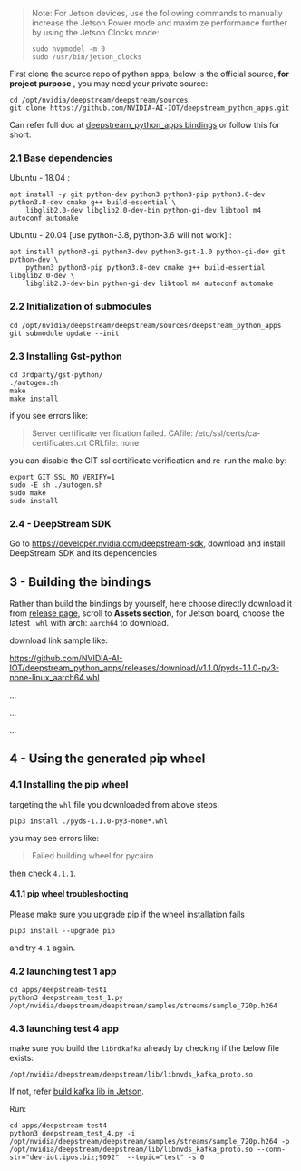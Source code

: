 

> Note: For Jetson devices, use the following commands to manually increase the Jetson Power mode and maximize performance further by using the Jetson Clocks mode:
> 
> 
> ```
> sudo nvpmodel -m 0
> sudo /usr/bin/jetson_clocks
> ```
> 


First clone the source repo of python apps, below is the official source,  **for project purpose** , you may need your private source: 
```
cd /opt/nvidia/deepstream/deepstream/sources
git clone https://github.com/NVIDIA-AI-IOT/deepstream_python_apps.git
```


Can refer full doc at [deepstream_python_apps bindings](https://github.com/NVIDIA-AI-IOT/deepstream_python_apps/blob/master/bindings/README.md)
or follow this for short:
### 2.1 Base dependencies
Ubuntu - 18.04 :
```
apt install -y git python-dev python3 python3-pip python3.6-dev python3.8-dev cmake g++ build-essential \
    libglib2.0-dev libglib2.0-dev-bin python-gi-dev libtool m4 autoconf automake
```

Ubuntu - 20.04 [use python-3.8, python-3.6 will not work] :
```
apt install python3-gi python3-dev python3-gst-1.0 python-gi-dev git python-dev \
    python3 python3-pip python3.8-dev cmake g++ build-essential libglib2.0-dev \
    libglib2.0-dev-bin python-gi-dev libtool m4 autoconf automake
```

### 2.2 Initialization of submodules
```
cd /opt/nvidia/deepstream/deepstream/sources/deepstream_python_apps
git submodule update --init
```
### 2.3 Installing Gst-python
```
cd 3rdparty/gst-python/
./autogen.sh
make
make install
```

if you see errors like:


> Server certificate verification failed. CAfile: /etc/ssl/certs/ca-certificates.crt CRLfile: none

you can disable the GIT ssl certificate verification and re-run the make by:

```
export GIT_SSL_NO_VERIFY=1
sudo -E sh ./autogen.sh
sudo make
sudo install
```

### 2.4 - DeepStream SDK

Go to https://developer.nvidia.com/deepstream-sdk, download and install DeepStream SDK and its dependencies

## 3 - Building the bindings

Rather than build the bindings by yourself, here choose directly download it from [release page](https://github.com/NVIDIA-AI-IOT/deepstream_python_apps/releases), scroll to **Assets section**, for Jetson board,  choose the latest `.whl` with arch: `aarch64` to download.

download link sample like: 

https://github.com/NVIDIA-AI-IOT/deepstream_python_apps/releases/download/v1.1.0/pyds-1.1.0-py3-none-linux_aarch64.whl

...

...

...


## 4 - Using the generated pip wheel

### 4.1 Installing the pip wheel

targeting the `whl` file you downloaded from above steps.

```
pip3 install ./pyds-1.1.0-py3-none*.whl
```
you may see errors like:

> Failed building wheel for pycairo

then check `4.1.1`.

#### 4.1.1 pip wheel troubleshooting
Please make sure you upgrade pip if the wheel installation fails
```
pip3 install --upgrade pip
```
and try `4.1` again.
### 4.2 launching test 1 app
```
cd apps/deepstream-test1
python3 deepstream_test_1.py /opt/nvidia/deepstream/deepstream/samples/streams/sample_720p.h264
```
### 4.3 launching test 4 app
make sure you build the `librdkafka` already by checking if the below file exists:
```
/opt/nvidia/deepstream/deepstream/lib/libnvds_kafka_proto.so
```

If not, refer [build kafka lib in Jetson](https://gitee.com/bugslife/open_docs/blob/master/projects/edge/kafka/kafka_dependency_on_Jetson.md).

Run:
```
cd apps/deepstream-test4
python3 deepstream_test_4.py -i /opt/nvidia/deepstream/deepstream/samples/streams/sample_720p.h264 -p /opt/nvidia/deepstream/deepstream/lib/libnvds_kafka_proto.so --conn-str="dev-iot.ipos.biz;9092"  --topic="test" -s 0
```